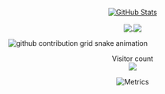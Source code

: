 <p align="center">
  <a href="https://github.com/zlaazlaa">
  <img src="https://github-readme-stats.vercel.app/api?username=zlaazlaa&show_icons=true&count_private=true&theme=default" alt="GitHub Stats" />
  </a>
</p>

<p align="center">
  <a href="https://github.com/zlaazlaa/LRU-cache-implement">
    <img align="center" src="https://github-readme-stats.vercel.app/api/pin/?username=zlaazlaa&repo=LRU-cache-implement&layout=compact&theme=default" />
  </a>
  <a href="https://github.com/zlaazlaa/DWA-">
    <img align="center" src="https://github-readme-stats.vercel.app/api/pin/?username=zlaazlaa&repo=DWA-&layout=compact&theme=default" />
  </a>
</p>

<picture>
  <source media="(prefers-color-scheme: dark)" srcset="https://content.zlaaa.top/zlaazlaa/zlaazlaa/output/github-contribution-grid-snake-dark.svg">
  <source media="(prefers-color-scheme: light)" srcset="https://content.zlaaa.top/zlaazlaa/zlaazlaa/output/github-contribution-grid-snake.svg">
  <img alt="github contribution grid snake animation" src="https://content.zlaaa.top/platane/platane/output/github-contribution-grid-snake.svg">
</picture>
<p align="center"> 
  Visitor count<br>
  <img src="https://profile-counter.glitch.me/zlaazlaa/count.svg" />
</p>
<p align="center">
  <img src="https://content.zlaaa.top/zlaazlaa/zlaazlaa/main/github-metrics.svg" alt="Metrics">
</p>

